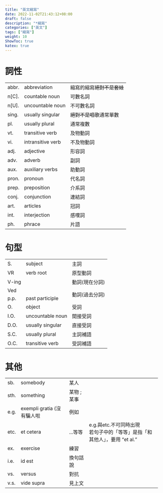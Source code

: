 ```yaml
---
title: "英文縮寫"
date: 2022-11-02T21:43:12+08:00
draft: false
description: "*縮寫"
categories: ["英文"]
tags: ["縮寫"]
weight: 10
ShowToc: true
katex: true
---
```


# 詞性
<table>
  <tr>
    <td>abbr.</td>
    <td>abbreviation</td>
    <td>縮寫的縮寫<s>絕對不是套娃</s></td>
  </tr>
  <tr>
    <td>n[C].</td>
    <td>countable noun</td>
    <td>可數名詞</td>
  </tr>
  <tr>
    <td>n[U].</td>
    <td>uncountable noun</td>
    <td>不可數名詞</td>
  </tr>
  <tr>
    <td>sing.</td>
    <td>usually singular</td>
    <td><s>絕對不是唱歌</s>通常單數</td>
  </tr>
  <tr>
    <td>pl.</td>
    <td>usually plural</td>
    <td>通常複數</td>
  </tr>
  <tr>
    <td>vt.</td>
    <td>transitive verb</td>
    <td>及物動詞</td>
  </tr>
  <tr>
    <td>vi.</td>
    <td>intransitive verb</td>
    <td>不及物動詞</td>
  </tr>
  <tr>
    <td>adj.</td>
    <td>adjective</td>
    <td>形容詞</td>
  </tr>
  <tr>
    <td>adv.</td>
    <td>adverb</td>
    <td>副詞</td>
  </tr>
  <tr>
    <td>aux.</td>
    <td>auxiliary verbs</td>
    <td>助動詞</td>
  </tr>
  <tr>
    <td>pron.</td>
    <td>pronoun</td>
    <td>代名詞</td>
  </tr>
  <tr>
    <td>prep.</td>
    <td>preposition</td>
    <td>介系詞</td>
  </tr>
  <tr>
    <td>conj.</td>
    <td>conjunction</td>
    <td>連結詞</td>
  </tr>
  <tr>
    <td>art.</td>
    <td>articles</td>
    <td>冠詞</td>
  </tr>
  <tr>
    <td>int.</td>
    <td>interjection</td>
    <td>感嘆詞</td>
  </tr>
  <tr>
    <td>ph.</td>
    <td>phrace</td>
    <td>片語</td>
  </tr>
</table>

# 句型
<table>
  <tr>
    <td>S.</td>
    <td>subject</td>
    <td>主詞</td>
  </tr>
  <tr>
    <td>VR</td>
    <td>verb root</td>
    <td>原型動詞</td>
  </tr>
  <tr>
    <td>V-ing</td>
    <td></td>
    <td>動詞(現在分詞)</td>
  </tr>
  <tr>
    <td>Ved</td>
    <td></td>
    <td rowspan="2">動詞(過去分詞)</td>
  </tr>
  <tr>
    <td>p.p.</td>
    <td>past participle</td>
  </tr>
  <tr>
    <td>O.</td>
    <td>object</td>
    <td>受詞</td>
  </tr>
  <tr>
    <td>I.O.</td>
    <td>uncountable noun</td>
    <td>間接受詞</td>
  </tr>
  <tr>
    <td>D.O.</td>
    <td>usually singular</td>
    <td>直接受詞</td>
  </tr>
  <tr>
    <td>S.C.</td>
    <td>usually plural</td>
    <td>主詞補語</td>
  </tr>
  <tr>
    <td>O.C.</td>
    <td>transitive verb</td>
    <td>受詞補語</td>
  </tr>
</table>

# 其他
<table>
  <tr>
    <td>sb.</td>
    <td>somebody</td>
    <td>某人</td>
    <td></td>
  </tr>
  <tr>
    <td>sth.</td>
    <td>something</td>
    <td>某物 ; 某事</td>
    <td></td>
  </tr>
  <tr>
    <td>e.g.</td>
    <td>exempli gratia (沒有騙人啦</td>
    <td>例如</td>
    <td></td>
  </tr>
  <tr>
    <td>etc.</td>
    <td>et cetera</td>
    <td>...等等</td>
    <td><red>e.g.與etc.不可同時出現</red></br>若句子中的「等等」是指「和其他人」，要用 “et al.”</td>
  </tr>
  <tr>
    <td>ex.</td>
    <td>exercise</td>
    <td>練習</td>
    <td></td>
  </tr>
  <tr>
    <td>i.e.</td>
    <td>id est</td>
    <td>換句話說</td>
    <td></td>
  </tr>
  <tr>
    <td>vs.</td>
    <td>versus</td>
    <td>對抗</td>
    <td></td>
  </tr>
  <tr>
    <td>v.s.</td>
    <td>vide supra</td>
    <td>見上文</td>
    <td></td>
  </tr>
</table>